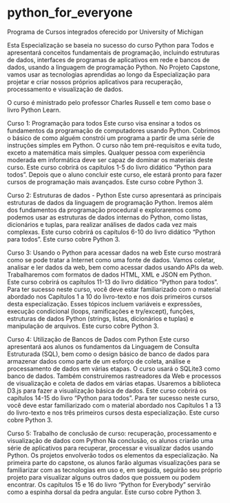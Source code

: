 # python_for_everyone

Programa de Cursos integrados oferecido por University of Michigan

Esta Especialização se baseia no sucesso do curso Python para Todos e apresentará conceitos fundamentais de programação, incluindo estruturas de dados, interfaces de programas de aplicativos em rede e bancos de dados, usando a linguagem de programação Python. No Projeto Capstone, vamos usar as tecnologias aprendidas ao longo da Especialização para projetar e criar nossos próprios aplicativos para recuperação, processamento e visualização de dados.

O curso é ministrado pelo professor Charles Russell e tem como base o livro Python Learn.

Curso 1: Programação para todos
Este curso visa ensinar a todos os fundamentos da programação de computadores usando Python. Cobrimos o básico de como alguém constrói um programa a partir de uma série de instruções simples em Python. O curso não tem pré-requisitos e evita tudo, exceto a matemática mais simples. Qualquer pessoa com experiência moderada em informática deve ser capaz de dominar os materiais deste curso. Este curso cobrirá os capítulos 1-5 do livro didático “Python para todos”. Depois que o aluno concluir este curso, ele estará pronto para fazer cursos de programação mais avançados. Este curso cobre Python 3.

Curso 2: Estruturas de dados - Python
Este curso apresentará as principais estruturas de dados da linguagem de programação Python. Iremos além dos fundamentos da programação procedural e exploraremos como podemos usar as estruturas de dados internas do Python, como listas, dicionários e tuplas, para realizar análises de dados cada vez mais complexas. Este curso cobrirá os capítulos 6-10 do livro didático “Python para todos”. Este curso cobre Python 3.

Curso 3: Usando o Python para acessar dados na web
Este curso mostrará como se pode tratar a Internet como uma fonte de dados. Vamos coletar, analisar e ler dados da web, bem como acessar dados usando APIs da web. Trabalharemos com formatos de dados HTML, XML e JSON em Python. Este curso cobrirá os capítulos 11-13 do livro didático “Python para todos”. Para ter sucesso neste curso, você deve estar familiarizado com o material abordado nos Capítulos 1 a 10 do livro-texto e nos dois primeiros cursos desta especialização. Esses tópicos incluem variáveis ​​e expressões, execução condicional (loops, ramificações e try/except), funções, estruturas de dados Python (strings, listas, dicionários e tuplas) e manipulação de arquivos. Este curso cobre Python 3.

Curso 4: Utilização de Bancos de Dados com Python
Este curso apresentará aos alunos os fundamentos da Linguagem de Consulta Estruturada (SQL), bem como o design básico de banco de dados para armazenar dados como parte de um esforço de coleta, análise e processamento de dados em várias etapas. O curso usará o SQLite3 como banco de dados. Também construiremos rastreadores da Web e processos de visualização e coleta de dados em várias etapas. Usaremos a biblioteca D3.js para fazer a visualização básica de dados. Este curso cobrirá os capítulos 14-15 do livro “Python para todos”. Para ter sucesso neste curso, você deve estar familiarizado com o material abordado nos Capítulos 1 a 13 do livro-texto e nos três primeiros cursos desta especialização. Este curso cobre Python 3.

Curso 5: Trabalho de conclusão de curso: recuperação, processamento e visualização de dados com Python
Na conclusão, os alunos criarão uma série de aplicativos para recuperar, processar e visualizar dados usando Python. Os projetos envolverão todos os elementos da especialização. Na primeira parte do capstone, os alunos farão algumas visualizações para se familiarizar com as tecnologias em uso e, em seguida, seguirão seu próprio projeto para visualizar alguns outros dados que possuem ou podem encontrar. Os capítulos 15 e 16 do livro “Python for Everybody” servirão como a espinha dorsal da pedra angular. Este curso cobre Python 3.
